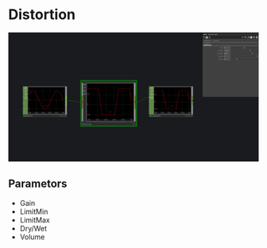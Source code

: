 # Distortion

![Distortion](https://github.com/yukia3/TD-AudioEffectors/blob/images_for_readme/_images/Distortion.png)

## Parametors
- Gain
- LimitMin
- LimitMax
- Dry/Wet
- Volume
